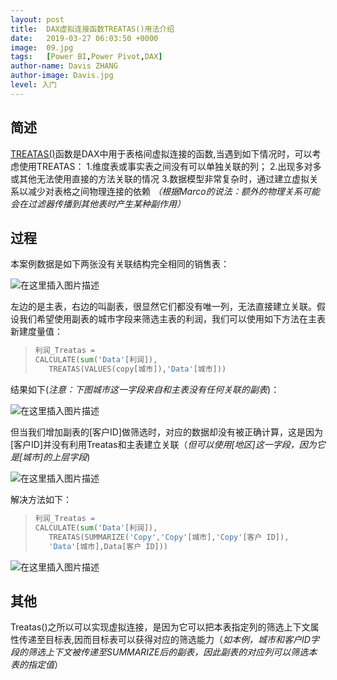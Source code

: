 ```yaml
---
layout: post
title:  DAX虚拟连接函数TREATAS()用法介绍
date:   2019-03-27 06:03:50 +0000
image:  09.jpg
tags:   [Power BI,Power Pivot,DAX]
author-name: Davis ZHANG
author-image: Davis.jpg
level: 入门
---
```


## 简述
[TREATAS()](https://docs.microsoft.com/en-us/dax/treatas-function)函数是DAX中用于表格间虚拟连接的函数,当遇到如下情况时，可以考虑使用TREATAS：
1.维度表或事实表之间没有可以单独关联的列；
2.出现多对多或其他无法使用直接的方法关联的情况
3.数据模型非常复杂时，通过建立虚拟关系以减少对表格之间物理连接的依赖
 *（根据Marco的说法：额外的物理关系可能会在过滤器传播到其他表时产生某种副作用）*

## 过程
本案例数据是如下两张没有关联结构完全相同的销售表：

![在这里插入图片描述](https://img-blog.csdnimg.cn/20191128103135224.png)

左边的是主表，右边的叫副表，很显然它们都没有唯一列，无法直接建立关联。假设我们希望使用副表的城市字段来筛选主表的利润，我们可以使用如下方法在主表新建度量值：

>```Python
>利润_Treatas = 
>CALCULATE(sum('Data'[利润]),
>    TREATAS(VALUES(copy[城市]),'Data'[城市]))
>```

结果如下(*注意：下图城市这一字段来自和主表没有任何关联的副表*)：

![在这里插入图片描述](https://img-blog.csdnimg.cn/20191128101346707.png?x-oss-process=image/watermark,type_ZmFuZ3poZW5naGVpdGk,shadow_10,text_d3d3LmQtYmkudGVjaA==,size_16,color_FFFFFF,t_70)

但当我们增加副表的[客户ID]做筛选时，对应的数据却没有被正确计算，这是因为[客户ID]并没有利用Treatas和主表建立关联（*但可以使用[地区]这一字段，因为它是[城市]的上层字段*)

![在这里插入图片描述](https://img-blog.csdnimg.cn/20191128101907432.png?x-oss-process=image/watermark,type_ZmFuZ3poZW5naGVpdGk,shadow_10,text_d3d3LmQtYmkudGVjaA==,size_16,color_FFFFFF,t_70)

解决方法如下：

>```Python
>利润_Treatas = 
>CALCULATE(sum('Data'[利润]),
>    TREATAS(SUMMARIZE('Copy','Copy'[城市],'Copy'[客户 ID]),
>    'Data'[城市],Data[客户 ID]))
>```

![在这里插入图片描述](https://img-blog.csdnimg.cn/20191128102025758.png?x-oss-process=image/watermark,type_ZmFuZ3poZW5naGVpdGk,shadow_10,text_d3d3LmQtYmkudGVjaA==,size_16,color_FFFFFF,t_70)

## 其他
Treatas()之所以可以实现虚拟连接，是因为它可以把本表指定列的筛选上下文属性传递至目标表,因而目标表可以获得对应的筛选能力（*如本例，城市和客户ID字段的筛选上下文被传递至SUMMARIZE后的副表，因此副表的对应列可以筛选本表的指定值*）